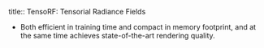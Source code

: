 title:: TensoRF: Tensorial Radiance Fields

- Both efficient in training time and compact in memory footprint, and at the same time achieves state-of-the-art rendering quality.